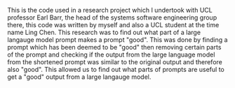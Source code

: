 This is the code used in a research project which I undertook with UCL professor Earl Barr, the head of the systems software engineering group there, this code was written by myself and also a UCL student at the time name Ling Chen. This research was to find out what part of a large langauge model prompt makes a prompt "good". This was done by finding a prompt which has been deemed to be "good" then removing certain parts of the prompt and checking if the output from the large language model from the shortened prompt was similar to the original output and therefore also "good". This allowed us to find out what parts of prompts are useful to get a "good" output from a large langauge model.
